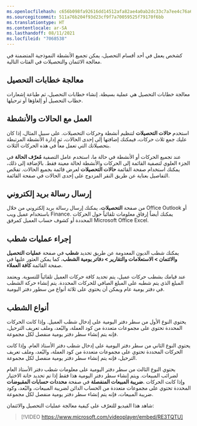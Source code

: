 ```yaml
---
ms.openlocfilehash: c656b098fa92616dd14512afa82ae4a0ab2dc33c7a7ee4c76a682590868cfe2c
ms.sourcegitcommit: 511a76b204f93d23cf9f7a70059525f79170f6bb
ms.translationtype: HT
ms.contentlocale: ar-SA
ms.lasthandoff: 08/11/2021
ms.locfileid: "7068538"
---
```

كشخص يعمل في أحد أقسام التحصيل، يمكن تجميع الأنشطة النموذجية المتضمنة في معالجة الائتمان والتحصيلات في الفئات التالية.

## <a name="process-collection-letters"></a>معالجة خطابات التحصيل

معالجة خطابات التحصيل هي عملية بسيطة. إنشاء خطابات التحصيل، ثم طباعة إشعارات خطاب التحصيل أو إلغاؤها أو ترحيلها.

## <a name="working-with-cases-and-activities"></a>العمل مع الحالات والأنشطة 

استخدم **حالات التحصيلات** لتنظيم أنشطة وحركات التحصيلات. على سبيل المثال، إذا كان عليك جمع ثلاث حركات، فيمكنك إضافتها إلى إحدى الحالات، ثم إدارة الأنشطة المرتبطة بتحصيلاتك التي تعمل معاً في هذه الحركات الثلاث.

عند تجميع الحركات أو الأنشطة في حالة ما، استخدم عامل التصفية **مُعرّف الحالة** في الجزء العلوي لتصفية القائمة إلى الحركات والأنشطة لحالة معينة فقط. بالإضافة إلى ذلك، يمكنك استخدام صفحة القائمة **حالات التحصيلات** لعرض قائمة بجميع الحالات. تفحّص التفاصيل بعناية عن طريق النقر المزدوج على إحدى الحالات في صفحة القائمة.

## <a name="send-an-email-message"></a>إرسال رسالة بريد إلكتروني 

من صفحة **التحصيلات**، يمكنك إرسال رسالة بريد إلكتروني من خلال Office Outlook أو باستخدام عميل ويب Finance. يمكنك أيضاً إرفاق معلومات تلقائياً حول الحركات المحددة أو كشوف حساب العميل كمرفق Microsoft Office Excel.

## <a name="perform-write-offs"></a>إجراء عمليات شطب

يمكنك شطب الديون المعدومة عن طريق تحديد **شطب** في صفحة **عمليات التحصيل والائتمان > الاستعلامات والتقارير > دفاتر يومية الشطب**، كما يمكن العثور عليها في صفحة القائمة **كافة العملاء**.

عند قيامك بشطب حركات عميل، يتم تحديد كافة حركات العميل تلقائياً للتسوية. ويعتمد المبلغ الذي يتم شطبه على المبلغ الصافي للحركات المحددة. يتم إنشاء حركة الشطب في دفتر يومية عام ويمكن أن يحتوي على ثلاثة أنواع من سطور دفتر اليومية.

## <a name="write-off-types"></a>أنواع الشطب 

يحتوي النوع الأول من سطر دفتر اليومية على إدخال شطب العميل. وإذا كانت الحركات المحددة تحتوي على مجموعات متعددة من كود العملة، والبُعد، وملف تعريف الترحيل، فإنه يتم إنشاء سطر دفتر يومية منفصل لكل مجموعة.

يحتوي النوع الثاني من سطر دفتر اليومية على إدخال شطب دفتر الأستاذ العام. وإذا كانت الحركات المحددة تحتوي على مجموعات متعددة من كود العملة، والبُعد، وملف تعريف الترحيل، فإنه يتم إنشاء سطر دفتر يومية منفصل لكل مجموعة.

يحتوي النوع الثالث من سطر دفتر اليومية على معلومات شطب دفتر الأستاذ العام لضرائب المبيعات. ويتم إنشاء سطر دفتر اليومية هذا فقط إذا تم تحديد خانة الاختيار **ضريبة المبيعات المنفصلة** في صفحة **‏‏محددات حسابات المقبوضات‏‎**. وإذا كانت الحركات المحددة تحتوي على مجموعات متعددة من الحساب الدائن لضريبة المبيعات، والبُعد، وكود ضريبة المبيعات، فإنه يتم إنشاء سطر دفتر يومية منفصل لكل مجموعة.

شاهد هذا الفيديو للتعرّف على كيفية معالجة عمليات التحصيل والائتمان:



 > [!VIDEO https://www.microsoft.com/videoplayer/embed/RE3TQTU]



